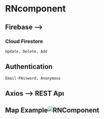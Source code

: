 # RNcomponent

## Firebase --> 

### Cloud Firestore
    Update, Delete, Add
  
## Authentication
    Email-PAssword, Anonymous

## Axios --> REST Apı

## Map Example![RNComponent](https://user-images.githubusercontent.com/45879059/218330118-f43d308b-3ed7-404a-9af5-e081e4526a0e.png)
